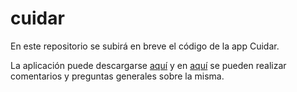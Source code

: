 # cuidar
En este repositorio se subirá en breve el código de la app Cuidar.

La aplicación puede descargarse [aquí](https://www.argentina.gob.ar/aplicaciones/coronavirus) y en [aquí](https://www.argentina.gob.ar/aplicaciones/coronavirus/contanos-sobre-la-app-cuidar-covid-19) se pueden realizar comentarios y preguntas generales sobre la misma.
